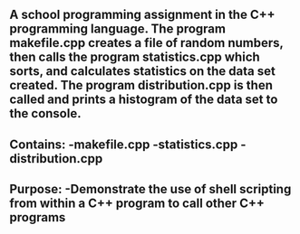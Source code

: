 A school programming assignment in the C++ programming language. The program makefile.cpp creates a file of random numbers, then calls the program statistics.cpp which sorts, and calculates statistics on the data set created. The program distribution.cpp is then called and prints a histogram of the data set to the console. 
---------------------------------------------------------
Contains:
-makefile.cpp -statistics.cpp -distribution.cpp
---------------------------------------------------------
Purpose: 
-Demonstrate the use of shell scripting from within a C++ program to call other C++ programs
---------------------------------------------------------

